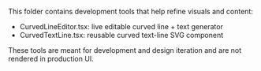 This folder contains development tools that help refine visuals and content:

- CurvedLineEditor.tsx: live editable curved line + text generator
- CurvedTextLine.tsx: reusable curved text-line SVG component

These tools are meant for development and design iteration and are not rendered in production UI.
